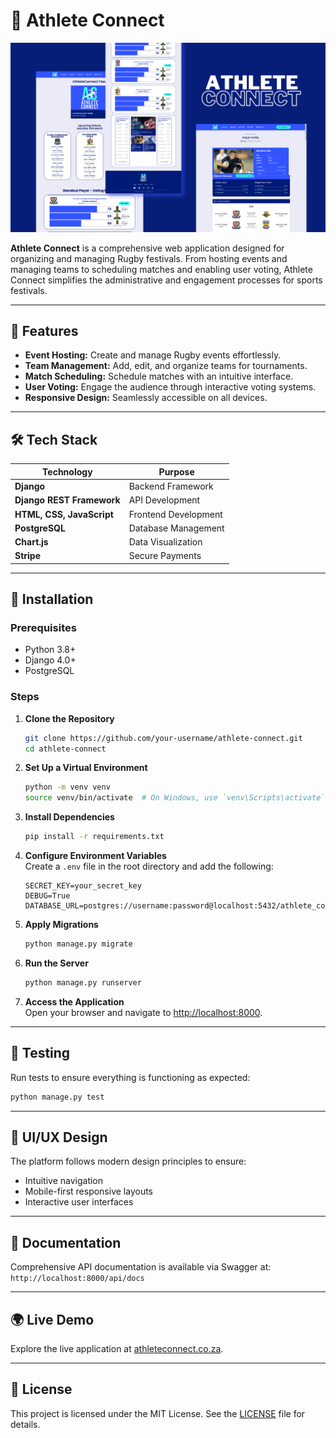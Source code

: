 # 🏉 Athlete Connect  

![Athlete Connect Banner](athlete.png)  

**Athlete Connect** is a comprehensive web application designed for organizing and managing Rugby festivals. From hosting events and managing teams to scheduling matches and enabling user voting, Athlete Connect simplifies the administrative and engagement processes for sports festivals.  

---

## 🌟 Features  

- **Event Hosting:** Create and manage Rugby events effortlessly.  
- **Team Management:** Add, edit, and organize teams for tournaments.  
- **Match Scheduling:** Schedule matches with an intuitive interface.  
- **User Voting:** Engage the audience through interactive voting systems.  
- **Responsive Design:** Seamlessly accessible on all devices.  

---

## 🛠️ Tech Stack  

| Technology       | Purpose                    |  
|-------------------|----------------------------|  
| **Django**        | Backend Framework          |  
| **Django REST Framework** | API Development       |  
| **HTML, CSS, JavaScript** | Frontend Development   |  
| **PostgreSQL**    | Database Management        |  
| **Chart.js**      | Data Visualization         |  
| **Stripe**        | Secure Payments            |  

---

## 🚀 Installation  

### **Prerequisites**  
- Python 3.8+  
- Django 4.0+  
- PostgreSQL  

### **Steps**  

1. **Clone the Repository**  
   ```bash  
   git clone https://github.com/your-username/athlete-connect.git  
   cd athlete-connect  
   ```  

2. **Set Up a Virtual Environment**  
   ```bash  
   python -m venv venv  
   source venv/bin/activate  # On Windows, use `venv\Scripts\activate`  
   ```  

3. **Install Dependencies**  
   ```bash  
   pip install -r requirements.txt  
   ```  

4. **Configure Environment Variables**  
   Create a `.env` file in the root directory and add the following:  
   ```plaintext  
   SECRET_KEY=your_secret_key  
   DEBUG=True  
   DATABASE_URL=postgres://username:password@localhost:5432/athlete_connect  
   ```  

5. **Apply Migrations**  
   ```bash  
   python manage.py migrate  
   ```  

6. **Run the Server**  
   ```bash  
   python manage.py runserver  
   ```  

7. **Access the Application**  
   Open your browser and navigate to [http://localhost:8000](http://localhost:8000).  

---

## 🧪 Testing  

Run tests to ensure everything is functioning as expected:  
```bash  
python manage.py test  
```  

---

## 🎨 UI/UX Design  

The platform follows modern design principles to ensure:  
- Intuitive navigation  
- Mobile-first responsive layouts  
- Interactive user interfaces  

---

## 📖 Documentation  

Comprehensive API documentation is available via Swagger at:  
`http://localhost:8000/api/docs`  

---

## 🌍 Live Demo  

Explore the live application at [athleteconnect.co.za](https://athleteconnect.co.za).  

---

## 📜 License  

This project is licensed under the MIT License. See the [LICENSE](LICENSE) file for details.  
